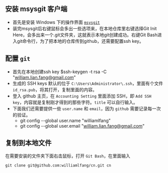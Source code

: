 <!--
---
layout:   post
title:    "Windows安装Github过程"
category:  
tags:     
	- 
	- 
description: 
published: false
status:    process
---
-->

## 安装 msysgit 客户端
- 首先是安装 Windows 下的操作界面 [`msysgit`](http://msysgit.github.io/)
- 装完msysgit后右键鼠标会多出一些选项来，在本地仓库里右键选择Git Init Here，会多出来一个.git文件夹，这就表示本地git创建成功。右键Git Bash进入git命令行，为了把本地的仓库传到github，还需要配置ssh key。 

## 配置 `git`
- 首先在本地创建ssh key
   $ssh-keygen -t rsa -C "william.lian.fang@gmail.com"
- 生成的 SSH keys 默认的位于 `C:\Users\Administrator\.ssh`，里面有个文件 `id_rsa.pub`，将其打开，复制里面的内容。
- 登入 github 主页，在  `Accounting Setting` 里面添加 SSH，即 `Add SSH key`，内容就是复制刚才得到的那些字符。`title` 可以自行输入。
- 下面我们还需要提供一些 `user.name` 和 `email`，因为 `github` 需要记录每一次的验证。
   - git config --global user.name "williamlfang"
   - git config --global user.email "william.lian.fang@gmail.com"
   
## 复制到本地文件
在需要安装的文件夹下面右击鼠标，打开 `Git Bash`，在里面输入

    git clone git@github.com:williamlfang/cn.git cn




